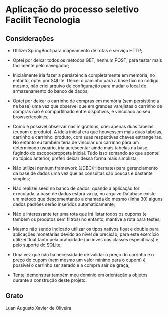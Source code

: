 # Aplicação do processo seletivo Facilit Tecnologia

## Considerações

- Utilizei SpringBoot para mapeamento de rotas e serviço HTTP;

- Optei por deixar todos os métodos GET, nenhum POST, para testar mais facilmente pelo navegador;

- Inicialmente iria fazer a persistência completamente em memória, no entanto, optei por SQLite. Deixei o caminho para a base fixo no código mesmo, não criei arquivo de configuração para mudar o local de armazenamento do banco de dados;

- Optei por deixar o carrinho de compras em memória (sem persistência na base) uma vez que observei que em grandes varejistas o carrinho de compras não é compartilhado entre dispotivos, é vinculado ao seu browser/cookies;

- Como é possível observar nas migrations, criei apenas duas tabelas (cupom e produto). A ideia inicial era que houvessem mais duas tabelas, carrinho e carrinho_produto, com suas respectivas chaves estrangeiras. No entanto eu também teria de vincular um carrinho para um determinado usuário, iria acrescentar ainda mais tabelas na base, fugindo do escopo/proposta inicial. Tudo isso somando ao que apontei no tópico anterior, preferi deixar dessa forma mais simplista;

- Não utilizei nenhum framework (JDBC/Hibernate) para gerenciamento da base de dados uma vez que as consultas são poucas e bastante simples;

- Não realizei seed no banco de dados, quando a aplicação for executada, a base de dados estará vazia, no arquivo Database existe um método que descomentando a chamada do mesmo (linha 30) alguns dados padrões serão inseridos automaticamente;

- Não é interessante ter uma rota que irá listar todos os cupoms (e também os produtos sem filtros) no entanto, mantive a rota para testes;

- Mesmo não sendo indicado utilizar os tipos nativos float e double para aplicações monetárias devido ao nível de precisão, para este exercício utilizei float tanto pela praticidade (ao invés das classes específicas) e pelo suporte do SQLite;

- Uma vez que não há necessidade de validar o preço do carrinho e o preço do cupom (nem mesmo um valor mínimo para o cupom) é possível o carrinho ser zerado e a compra sair de graça; 

- Tentei demonstrar também meu domínio em orientação a objetos durante a construção deste projeto.

## Grato

Luan Augusto Xavier de Oliveira